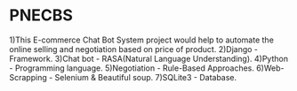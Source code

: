 # PNECBS
1)This E-commerce Chat Bot System project would help to automate the online selling and negotiation based on price of product.
2)Django - Framework. 
3)Chat bot - RASA(Natural Language Understanding). 
4)Python - Programming language. 
5)Negotiation - Rule-Based Approaches. 
6)Web-Scrapping - Selenium & Beautiful soup.
7)SQLite3 - Database.
